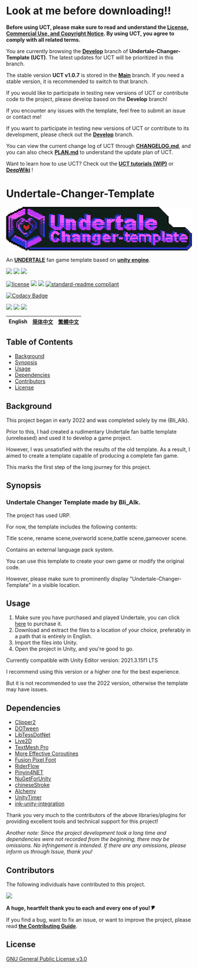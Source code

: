 # Look at me before downloading!!
**Before using UCT, please make sure to read and understand the [License, Commercial Use, and Copyright Notice](LICENSE_MONETIZATION_AND_COPYRIGHT_NOTICE.md). By using UCT, you agree to comply with all related terms.**

You are currently browsing the **[Develop](https://github.com/Bli-AIk/Undertale-Changer-Template/tree/develop)** branch of **Undertale-Changer-Template (UCT)**. The latest updates for UCT will be prioritized in this branch.

The stable version **UCT v1.0.7** is stored in the **[Main](https://github.com/Bli-AIk/Undertale-Changer-Template/tree/main)** branch. If you need a stable version, it is recommended to switch to that branch.

If you would like to participate in testing new versions of UCT or contribute code to the project, please develop based on the **Develop** branch!

If you encounter any issues with the template, feel free to submit an issue or contact me!

If you want to participate in testing new versions of UCT or contribute to its development, please check out the **[Develop](https://github.com/Bli-AIk/Undertale-Changer-Template/tree/develop)** branch.

You can view the current change log of UCT through [**CHANGELOG.md**](CHANGELOG.md), and you can also check **[PLAN.md](PLAN.md)** to understand the update plan of UCT.

Want to learn how to use UCT? Check out the [**UCT tutorials (WIP)**](https://bli-aik.github.io/UCT-Tutorials/) or  [**DeepWiki**](https://deepwiki.com/Bli-AIk/Undertale-Changer-Template) !

# Undertale-Changer-Template

<p align="center">
  <img src="logo.png" style="image-rendering: pixelated;">
</p>


An [**UNDERTALE**](https://undertale.com/) fan game template based on [**unity engine**](https://unity.com).

![](https://img.shields.io/badge/C%23-239120?style=for-the-badge&logo=csharp&logoColor=white)
![](https://img.shields.io/badge/Rider-000000?style=for-the-badge&logo=Rider&logoColor=white)
![](https://img.shields.io/badge/Unity-100000?style=for-the-badge&logo=unity&logoColor=white)

[![license](https://img.shields.io/github/license/Bli-AIk/Undertale-Changer-Template
)](LICENSE)
<img src="https://img.shields.io/github/repo-size/Bli-AIk/Undertale-Changer-Template.svg"/>
<img src="https://img.shields.io/github/last-commit/Bli-AIk/Undertale-Changer-Template.svg"/>
[![standard-readme compliant](https://img.shields.io/badge/readme%20style-standard-brightgreen.svg?style=flat-square)](https://github.com/RichardLitt/standard-readme)

[![Codacy Badge](https://app.codacy.com/project/badge/Grade/898e9474ef654b3481178c2cf75bb774)](https://app.codacy.com/gh/Bli-AIk/Undertale-Changer-Template/dashboard?utm_source=gh&utm_medium=referral&utm_content=&utm_campaign=Badge_grade)

[![](https://img.shields.io/badge/Tencent_QQ-EB1923?style=for-the-badge&logo=TencentQQ&logoColor=white)](http://qm.qq.com/cgi-bin/qm/qr?_wv=1027&k=wK7VVbI0VU8mPpG94nDLsHaLRbky5cMT&authKey=LQfQsHtXTqbrRdmhSgUtxesNz9UmiETjymrhJF%2BFT1pAiEy0HUxSfM%2Fx%2FsTdOUC%2F&noverify=0&group_code=289694657)
[![](https://dcbadge.limes.pink/api/server/xvYKa2pSN6)](https://discord.gg/xvYKa2pSN6)
[![](https://img.shields.io/badge/Game%20Jolt-CCFF00?style=for-the-badge&logo=Game%20Jolt&logoColor=black)](https://gamejolt.com/games/undertale_changer_template/771575)


| English | [简体中文](README_zh-CN.md) | [繁體中文](README_zh-TW.md) |
|:---------------------:|:---------------------------:|:---------------------------:|



## Table of Contents

- [Background](#background)
- [Synopsis](#synopsis)
- [Usage](#usage)
- [Dependencies](#Dependencies)
- [Contributors](#Contributors)
- [License](#license)


## Background
This project began in early 2022 and was completed solely by me (Bli_AIk).

Prior to this, I had created a rudimentary Undertale fan battle template (unreleased) and used it to develop a game project.

However, I was unsatisfied with the results of the old template. As a result, I aimed to create a template capable of producing a complete fan game.

This marks the first step of the long journey for this project.

## Synopsis
### Undertale Changer Template made by Bli_AIk.

The project has used URP.

For now, the template includes the following contents:

Title scene, rename scene,overworld scene,battle scene,gameover scene.

Contains an external language pack system.

You can use this template to create your own game or modify the original code. 

However, please make sure to prominently display "Undertale-Changer-Template" in a visible location.


## Usage
1. Make sure you have purchased and played Undertale, you can click [here](https://undertale.com/) to purchase it.
2. Download and extract the files to a location of your choice, preferably in a path that is entirely in English.
3. Import the files into Unity.
4. Open the project in Unity, and you're good to go.

Currently compatible with Unity Editor version: 2021.3.15f1 LTS

I recommend using this version or a higher one for the best experience.

But it is not recommended to use the 2022 version, otherwise the template may have issues.

## Dependencies
- [Clipper2](https://github.com/AngusJohnson/Clipper2)
- [DOTween](https://dotween.demigiant.com/)
- [LibTessDotNet](https://github.com/speps/LibTessDotNet)
- [Live2D](https://www.live2d.com/cubism/download/viewer-unity/)
- [TextMesh Pro](https://docs.unity3d.com/Packages/com.unity.textmeshpro@2.1/manual/index.html)
- [More Effective Coroutines](http://trinary.tech/category/mec/)
- [Fusion Pixel Font](https://github.com/TakWolf/fusion-pixel-font)
- [RiderFlow](https://www.jetbrains.com/riderflow/)
- [Pinyin4NET](https://github.com/hyjiacan/Pinyin4NET)
- [NuGetForUnity](https://github.com/GlitchEnzo/NuGetForUnity)
- [chineseStroke](https://github.com/WTree/chineseStroke)
- [Alchemy](https://github.com/AnnulusGames/Alchemy)
- [UnityTimer](https://github.com/akbiggs/UnityTimer)
- [ink-unity-integration](https://github.com/inkle/ink-unity-integration)

Thank you very much to the contributors of the above libraries/plugins for providing excellent tools and technical support for this project!

*Another note: Since the project development took a long time and dependencies were not recorded from the beginning, there may be omissions. No infringement is intended. If there are any omissions, please inform us through Issue, thank you!*

## Contributors
The following individuals have contributed to this project.

<a href = "https://github.com/Bli-AIk/Undertale-Changer-Template/Python/graphs/contributors">
  <img src = "https://contrib.rocks/image?repo=Bli-AIk/Undertale-Changer-Template"/>
</a>

**A huge, heartfelt thank you to each and every one of you! 🎔**

If you find a bug, want to fix an issue, or want to improve the project, please read **[the Contributing Guide](CONTRIBUTING.md)**.

## License

[GNU General Public License v3.0](../main/LICENSE)

